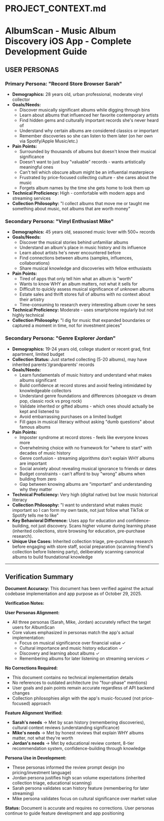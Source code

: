 # PROJECT_CONTEXT.md
# AlbumScan - Music Album Discovery iOS App - Complete Development Guide

## USER PERSONAS

### Primary Persona: "Record Store Browser Sarah"
- **Demographics:** 28 years old, urban professional, moderate vinyl collector
- **Goals/Needs:** 
  - Discover musically significant albums while digging through bins
  - Learn about albums that influenced her favorite contemporary artists
  - Find hidden gems and culturally important records she's never heard of
  - Understand why certain albums are considered classics or important
  - Remember discoveries so she can listen to them later (on her own via Spotify/Apple Music/etc.)
- **Pain Points:** 
  - Surrounded by thousands of albums but doesn't know their musical significance
  - Doesn't want to just buy "valuable" records - wants artistically meaningful ones
  - Can't tell which obscure album might be an influential masterpiece
  - Frustrated by price-focused collecting culture - she cares about the music
  - Forgets album names by the time she gets home to look them up
- **Technical Proficiency:** High - comfortable with modern apps and streaming services
- **Collection Philosophy:** "I collect albums that move me or taught me something about music, not albums that are worth money"

### Secondary Persona: "Vinyl Enthusiast Mike"
- **Demographics:** 45 years old, seasoned music lover with 500+ records
- **Goals/Needs:**
  - Discover the musical stories behind unfamiliar albums
  - Understand an album's place in music history and its influence
  - Learn about artists he's never encountered before
  - Find connections between albums (samples, influences, collaborations)
  - Share musical knowledge and discoveries with fellow enthusiasts
- **Pain Points:**
  - Tired of apps that only tell him what an album is "worth"
  - Wants to know WHY an album matters, not what it sells for
  - Difficult to quickly assess musical significance of unknown albums
  - Estate sales and thrift stores full of albums with no context about their artistry
  - Time-consuming to research every interesting album cover he sees
- **Technical Proficiency:** Moderate - uses smartphone regularly but not highly technical
- **Collection Philosophy:** "I dig for music that expanded boundaries or captured a moment in time, not for investment pieces"

### Secondary Persona: "Genre Explorer Jordan"
- **Demographics:** 19-24 years old, college student or recent grad, first apartment, limited budget
- **Collection Status:** Just started collecting (5-20 albums), may have inherited parents'/grandparents' records
- **Goals/Needs:**
  - Learn fundamentals of music history and understand what makes albums significant
  - Build confidence at record stores and avoid feeling intimidated by knowledgeable collectors
  - Understand genre foundations and differences (shoegaze vs dream pop, classic rock vs prog rock)
  - Validate inherited or gifted albums - which ones should actually be kept and listened to
  - Avoid embarrassing purchases on a limited budget
  - Fill gaps in musical literacy without asking "dumb questions" about famous albums
- **Pain Points:**
  - Imposter syndrome at record stores - feels like everyone knows more
  - Overwhelming choice with no framework for "where to start" with decades of music history
  - Genre confusion - streaming algorithms don't explain WHY albums are important
  - Social anxiety about revealing musical ignorance to friends or dates
  - Budget constraints - can't afford to buy "wrong" albums when building from zero
  - Gap between knowing albums are "important" and understanding why they matter
- **Technical Proficiency:** Very high (digital native) but low music historical literacy
- **Collection Philosophy:** "I want to understand what makes music important so I can form my own taste, not just follow what TikTok or Spotify tells me to like"
- **Key Behavioral Difference:** Uses app for education and confidence-building, not just discovery. Scans higher volume during learning phase (inherited collections, store browsing for education, pre-purchase research).
- **Unique Use Cases:** Inherited collection triage, pre-purchase research before engaging with store staff, social preparation (scanning friend's collection before listening party), deliberately scanning canonical albums to build foundational knowledge

---

## Verification Summary

**Document Accuracy:** This document has been verified against the actual codebase implementation and app purpose as of October 29, 2025.

**Verification Notes:**

**User Personas Alignment:**
- All three personas (Sarah, Mike, Jordan) accurately reflect the target users for AlbumScan
- Core values emphasized in personas match the app's actual implementation:
  - Focus on musical significance over financial value ✓
  - Cultural importance and music history education ✓
  - Discovery and learning about albums ✓
  - Remembering albums for later listening on streaming services ✓

**No Corrections Required:**
- This document contains no technical implementation details
- No references to outdated architecture (no "four-phase" mentions)
- User goals and pain points remain accurate regardless of API backend changes
- Collection philosophies align with the app's music-focused (not price-focused) approach

**Feature Alignment Verified:**
- **Sarah's needs** → Met by scan history (remembering discoveries), cultural context reviews (understanding significance)
- **Mike's needs** → Met by honest reviews that explain WHY albums matter, not what they're worth
- **Jordan's needs** → Met by educational review content, 8-tier recommendation system, confidence-building through knowledge

**Persona Use in Development:**
- These personas informed the review prompt design (no pricing/investment language)
- Jordan persona justifies high scan volume expectations (inherited collection triage, educational scanning)
- Sarah persona validates scan history feature (remembering for later streaming)
- Mike persona validates focus on cultural significance over market value

**Status:** Document is accurate and requires no corrections. User personas continue to guide feature development and app positioning